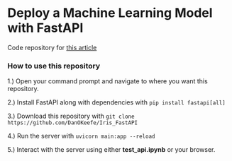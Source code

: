 # Deploy a Machine Learning Model with FastAPI

Code repository for [this article](https://dantokeefe.medium.com/deploy-a-machine-learning-model-with-fastapi-7a98bf7cb7c3)

### How to use this repository
1.) Open your command prompt and navigate to where you want this repository.

2.) Install FastAPI along with dependencies with `pip install fastapi[all]`

3.) Download this repository with `git clone https://github.com/DanOKeefe/Iris_FastAPI`

4.) Run the server with `uvicorn main:app --reload`

5.) Interact with the server using either **test_api.ipynb** or your browser.
